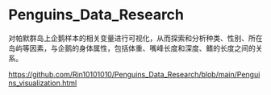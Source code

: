 # Penguins_Data_Research
对帕默群岛上企鹅样本的相关变量进行可视化，从而探索和分析种类、性别、所在岛屿等因素，与企鹅的身体属性，包括体重、嘴峰长度和深度、鳍的长度之间的关系。

https://github.com/Rin10101010/Penguins_Data_Research/blob/main/Penguins_visualization.html
